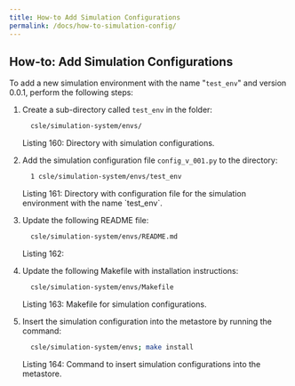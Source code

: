 ```yaml
---
title: How-to Add Simulation Configurations
permalink: /docs/how-to-simulation-config/
---
```


## How-to: Add Simulation Configurations
To add a new simulation environment with the name "`test_env`" and version 0.0.1, 
perform the following steps:

1. Create a sub-directory called `test_env` in the folder:
     ```bash
       csle/simulation-system/envs/
     ```
   <p class="captionFig">
   Listing 160: Directory with simulation configurations.
   </p>
2. Add the simulation configuration file `config_v_001.py` to the directory:
     ```bash
       1 csle/simulation-system/envs/test_env
     ```
   <p class="captionFig">
   Listing 161: Directory with configuration file for the simulation environment with the name `test_env`.
   </p>
3. Update the following README file:
    ```bash
      csle/simulation-system/envs/README.md
    ```
   <p class="captionFig">
   Listing 162:
   </p>
4. Update the following Makefile with installation instructions:
    ```bash
      csle/simulation-system/envs/Makefile
    ```
   <p class="captionFig">
   Listing 163: Makefile for simulation configurations.
   </p>
5. Insert the simulation configuration into the metastore by running the command:
     ```bash
       csle/simulation-system/envs; make install
     ```
   <p class="captionFig">
   Listing 164: Command to insert simulation configurations into the metastore.
   </p>

